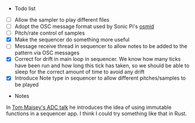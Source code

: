 * Todo list

- [ ] Allow the sampler to play different files
- [ ] Adopt the OSC message format used by Sonic Pi's [osmid](https://github.com/llloret/osmid)
- [ ] Pitch/rate control of samples
- [x] Make the sequencer do something more useful
- [ ] Message receive thread in sequencer to allow notes to be added to the pattern via OSC messages
- [x] Correct for drift in main loop in sequencer. We know how many ticks have  been run and how long this tick has taken, so we should be able to sleep for the correct amount of time to avoid any drift
- [x] Introduce Note type in sequencer to allow different pitches/samples to be played

* Notes

In [Tom Maisey's ADC talk](https://www.youtube.com/watch?v=yjri_jPLyU8) he introduces the idea of using immutable functions in a sequencer app. I think I could try something like that in Rust.
